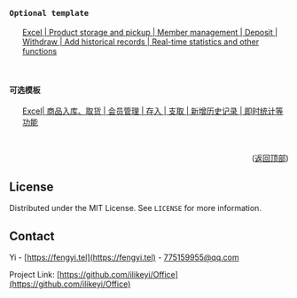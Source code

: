 <a name="readme-top"></a>
<h4><pre>Optional template</pre></h4>
<ul>
  
  [Excel | Product storage and pickup | Member management | Deposit | Withdraw | Add historical records | Real-time statistics and other functions](https://github.com/ilikeyi/Office/tree/main/Storage)
</ul>
<br>

<h4><pre>可选模板</pre></h4>
<ul>
  
  [Excel| 商品入库、取货 | 会员管理 | 存入 | 支取 | 新增历史记录 | 即时统计等功能](https://github.com/ilikeyi/Office/tree/main/Storage)
</ul>
<br>


<p align="right">(<a href="#readme-top">返回顶部</a>)</p>


## License

Distributed under the MIT License. See `LICENSE` for more information.


## Contact

Yi - [https://fengyi.tel](https://fengyi.tel) - 775159955@qq.com

Project Link: [https://github.com/ilikeyi/Office](https://github.com/ilikeyi/Office)
